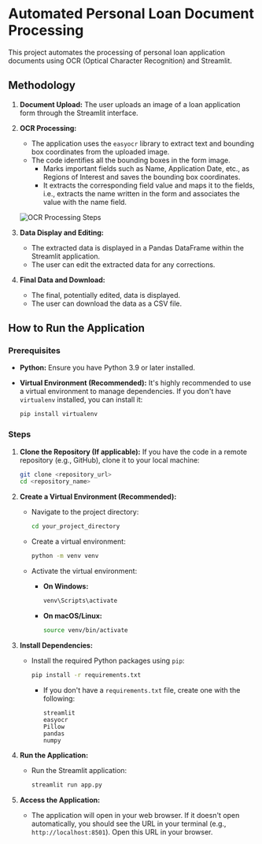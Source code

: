 # Automated Personal Loan Document Processing

This project automates the processing of personal loan application documents using OCR (Optical Character Recognition) and Streamlit.

## Methodology

1.  **Document Upload:** The user uploads an image of a loan application form through the Streamlit interface.

2.  **OCR Processing:**
    * The application uses the `easyocr` library to extract text and bounding box coordinates from the uploaded image.
    * The code identifies all the bounding boxes in the form image.
        * Marks important fields such as Name, Application Date, etc., as Regions of Interest and saves the bounding box coordinates.
        * It extracts the corresponding field value and maps it to the fields, i.e., extracts the name written in the form and associates the value with the name field.

    ![OCR Processing Steps](https://i.ibb.co/TMgZGS0J/Screenshot-from-2025-04-24-17-55-52.png)

3.  **Data Display and Editing:**
    * The extracted data is displayed in a Pandas DataFrame within the Streamlit application.
    * The user can edit the extracted data for any corrections.

4.  **Final Data and Download:**
    * The final, potentially edited, data is displayed.
    * The user can download the data as a CSV file.

## How to Run the Application

### Prerequisites

* **Python:** Ensure you have Python 3.9 or later installed.
* **Virtual Environment (Recommended):** It's highly recommended to use a virtual environment to manage dependencies. If you don't have `virtualenv` installed, you can install it:

    ```bash
    pip install virtualenv
    ```

### Steps

1.  **Clone the Repository (If applicable):** If you have the code in a remote repository (e.g., GitHub), clone it to your local machine:

    ```bash
    git clone <repository_url>
    cd <repository_name>
    ```

2.  **Create a Virtual Environment (Recommended):**

    * Navigate to the project directory:

        ```bash
        cd your_project_directory
        ```

    * Create a virtual environment:

        ```bash
        python -m venv venv
        ```

    * Activate the virtual environment:

        * **On Windows:**

            ```bash
            venv\Scripts\activate
            ```

        * **On macOS/Linux:**

            ```bash
            source venv/bin/activate
            ```

3.  **Install Dependencies:**

    * Install the required Python packages using `pip`:

        ```bash
        pip install -r requirements.txt
        ```

        * If you don't have a `requirements.txt` file, create one with the following:

            ```
            streamlit
            easyocr
            Pillow
            pandas
            numpy
            ```

4.  **Run the Application:**

    * Run the Streamlit application:

        ```bash
        streamlit run app.py
        ```

5.  **Access the Application:**

    * The application will open in your web browser. If it doesn't open automatically, you should see the URL in your terminal (e.g., `http://localhost:8501`). Open this URL in your browser.
